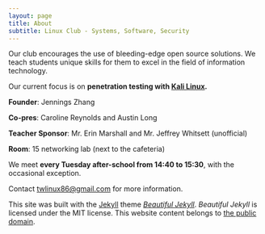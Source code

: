 ```yaml
---
layout: page
title: About
subtitle: Linux Club - Systems, Software, Security
---
```


Our club encourages the use of bleeding-edge open source solutions. We teach students unique skills for them to excel in the field of information technology.

Our current focus is on **penetration testing with [Kali Linux](https://www.kali.org/).**

**Founder**: Jennings Zhang

**Co-pres**: Caroline Reynolds and Austin Long

**Teacher Sponsor**: Mr. Erin Marshall and Mr. Jeffrey Whitsett (unofficial)

**Room**: 15 networking lab (next to the cafeteria)

We meet **every Tuesday after-school from 14:40 to 15:30**, with the occasional exception. 

Contact [twlinux86@gmail.com](mailto:twlinux86@gmail.com) for more information.

This site was built with the [Jekyll](https://jekyllrb.com/) theme *[Beautiful Jekyll](https://github.com/daattali/beautiful-jekyll#readme)*. *Beautiful Jekyll* is licensed under the MIT license. This website content belongs to [the public domain](https://unlicense.org/).
